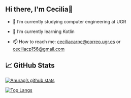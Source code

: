 <!--
**ceciliacarpe/ceciliacarpe** is a ✨ _special_ ✨ repository because its `README.md` (this file) appears on your GitHub profile.

Here are some ideas to get you started:

- 🔭 I’m currently working on ...
- 🌱 I’m currently learning ...
- 👯 I’m looking to collaborate on ...
- 🤔 I’m looking for help with ...
- 💬 Ask me about ...
- 📫 How to reach me: ceciliacarpe@correo.ugr.es or ceciliacp156@gmail.com
- 😄 Pronouns: ...
- ⚡ Fun fact: ...
-->


## Hi there, I'm Cecilia👋


- 🔭 I’m currently studying computer engineering at UGR

- 🌱 I’m currently learning Kotlin

- 📫 How to reach me: ceciliacarpe@correo.ugr.es or ceciliacp156@gmail.com

## 📈 GitHub Stats 

[![Anurag’s github stats](https://github-readme-stats.vercel.app/api?username=ceciliacarpe)](https://github.com/ceciliacarpe)

[![Top Langs](https://github-readme-stats.vercel.app/api/top-langs/?username=ceciliacarpe&layout=compact)](https://github.com/yushi1007)

